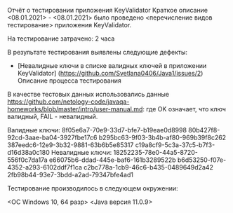 Отчёт о тестировании приложения KeyValidator
Краткое описание
<08.01.2021> - <08.01.2021> было проведено <перечисление видов тестирование> приложения KeyValidator.

На тестирование затрачено: 2 часа

В результате тестирования выявлены следующие дефекты:
* [Невалидные ключи в списке валидных ключей в приложении KeyValidator] (https://github.com/Svetlana0406/Java1/issues/2)
Описание процесса тестирования

В качестве тестовых данных использовались данные https://github.com/netology-code/javaqa-homeworks/blob/master/intro/user-manual.md:
где OK означает, что ключ валидный, FAIL - невалидный.

Валидные ключи:
8f05e6a7-70e9-33d7-bfe7-b19eae0d8998
80b427f8-92cd-3aae-ba04-3927fbe17c6
b295bc63-9f03-3b4b-af80-969b39f8c262
387eedc6-12e9-3b32-9881-63b6b5e85317
c19a8cf9-5c3a-37c5-b7f3-d16d38a0c180
Невалидные ключи:
18252235-78e0-44a5-8720-556f0c7da17a
e66075b6-ddad-445e-baf6-161b3289522b
b6d53250-f07e-4352-a293-6102ddf7f1ca
c2bc778a-1cb9-46c6-b435-0489649d2a42
2fb98b44-93e7-3bdd-a2ad-79347bfe4ad1

Тестирование производилось в следующем окружении:

<ОС Windows 10, 64 разр>
<Java версия 11.0.9>
